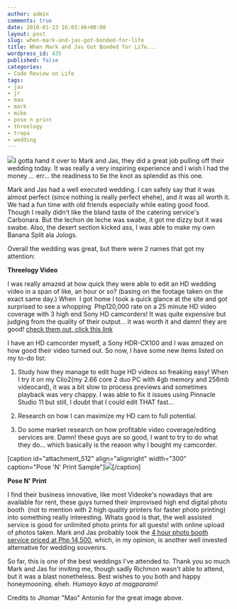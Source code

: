 ```yaml
---
author: admin
comments: true
date: 2010-01-23 16:03:46+00:00
layout: post
slug: when-mark-and-jas-got-bonded-for-life
title: When Mark and Jas Got Bonded for Life...
wordpress_id: 435
published: false
categories:
- Code Review on Life
tags:
- jas
- jr
- mao
- mark
- mike
- pose n print
- threelogy
- tropa
- wedding
---
```


[![](http://www.reengo.com/wp-content/uploads/2010/01/18341_264601948110_536468110_3438525_3533343_n.jpg)](http://www.reengo.com/wp-content/uploads/2010/01/18341_264601948110_536468110_3438525_3533343_n.jpg)I gotta hand it over to Mark and Jas, they did a great job pulling off their wedding today. It was really a very inspiring experience and I wish I had the money ... err... the readiness to tie the knot as splendid as this one.

Mark and Jas had a well executed wedding. I can safely say that it was almost perfect (since nothing is really perfect ehehe), and it was all worth it. We had a fun time with old friends especially while eating good food. Though I really didn't like the bland taste of the catering service's Carbonara. But the lechon de leche was swabe, it got me dizzy but it was swabe. Also, the desert section kicked ass, I was able to make my own Banana Split ala Jologs.

Overall the wedding was great, but there were 2 names that got my attention:

**Threelogy Video**

I was really amazed at how quick they were able to edit an HD wedding video in a span of like, an hour or so? (basing on the footage taken on the exact same day.) When  I got home I took a quick glance at the site and got surprised to see a whopping  Php120,000 rate on a 25 minute HD video coverage with 3 high end Sony HD camcorders! It was quite expensive but judging from the quality of their output... it was worth it and damn! they are good! [check them out, click this link](http://threelogyvideo.com)

I have an HD camcorder myself, a Sony HDR-CX100 and I was amazed on how good their video turned out. So now, I have some new items listed on my to-do list:

1. Study how they manage to edit huge HD videos so freaking easy! When I try it on my Clio2(my 2.66 core 2 duo PC with 4gb memory and 256mb videocard), it was a bit slow to process previews and sometimes playback was very chappy. I was able to fix it issues using Pinnacle Studio 11 but still, I doubt that I could edit THAT fast...

2. Research on how I can maximize my HD cam to full potential.

3. Do some market research on how profitable video coverage/editing services are. Damn! these guys are so good, I want to try to do what they do... which basically is the reason why I bought my camcorder.

[caption id="attachment_512" align="alignright" width="300" caption="Pose 'N' Print Sample"][![](http://www.reengo.com/wp-content/uploads/2010/01/IMG_2753-300x200.jpg)](http://www.reengo.com/wp-content/uploads/2010/01/IMG_2753.jpg)[/caption]

**Pose N' Print**

I find their business innovative, like most Videoke's nowadays that are available for rent, these guys turned their improvised high end digital photo booth  (not to mention with 2 high quality printers for faster photo printing) into something really interesting. Whats good is that, the well assisted service is good for unlimited photo prints for all guests! with online upload of photos taken. Mark and Jas probably took the [4 hour photo booth service priced at Php 14,500](http://www.poseandprint.com/picture?name=20100123_Mark_Jasmin&currpage=2&size=grid&picture=IMG_2756-logo&gridname=IMG_2756-logo), which, in my opinion, is another well invested alternative for wedding souvenirs.

So far, this is one of the best weddings I've attended to. Thank you so much Mark and Jas for inviting me, though sadly Richmon wasn't able to attend, but it was a blast nonetheless. Best wishes to you both and happy honeymooning. eheh. _Humayo kayo at magparami!_

Credits to Jhomar "Mao" Antonio for the great image above.
